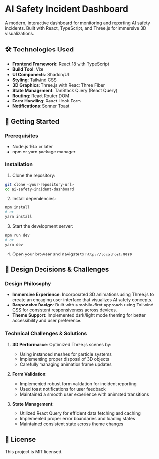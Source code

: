 
# AI Safety Incident Dashboard

A modern, interactive dashboard for monitoring and reporting AI safety incidents. Built with React, TypeScript, and Three.js for immersive 3D visualizations.

## 🛠 Technologies Used

- **Frontend Framework**: React 18 with TypeScript
- **Build Tool**: Vite
- **UI Components**: Shadcn/UI
- **Styling**: Tailwind CSS
- **3D Graphics**: Three.js with React Three Fiber
- **State Management**: TanStack Query (React Query)
- **Routing**: React Router DOM
- **Form Handling**: React Hook Form
- **Notifications**: Sonner Toast

## 🚀 Getting Started

### Prerequisites

- Node.js 16.x or later
- npm or yarn package manager

### Installation

1. Clone the repository:
```bash
git clone <your-repository-url>
cd ai-safety-incident-dashboard
```

2. Install dependencies:
```bash
npm install
# or
yarn install
```

3. Start the development server:
```bash
npm run dev
# or
yarn dev
```

4. Open your browser and navigate to `http://localhost:8080`

## 🎨 Design Decisions & Challenges

### Design Philosophy
- **Immersive Experience**: Incorporated 3D animations using Three.js to create an engaging user interface that visualizes AI safety concepts.
- **Responsive Design**: Built with a mobile-first approach using Tailwind CSS for consistent responsiveness across devices.
- **Theme Support**: Implemented dark/light mode theming for better accessibility and user preference.

### Technical Challenges & Solutions
1. **3D Performance**: Optimized Three.js scenes by:
   - Using instanced meshes for particle systems
   - Implementing proper disposal of 3D objects
   - Carefully managing animation frame updates

2. **Form Validation**: 
   - Implemented robust form validation for incident reporting
   - Used toast notifications for user feedback
   - Maintained a smooth user experience with animated transitions

3. **State Management**:
   - Utilized React Query for efficient data fetching and caching
   - Implemented proper error boundaries and loading states
   - Maintained consistent state across theme changes

## 📝 License

This project is MIT licensed.


